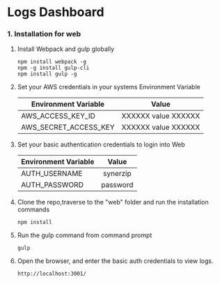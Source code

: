 # Logs Dashboard
### 1. Installation for web
1. Install Webpack and gulp globally
    ```
    npm install webpack -g
    npm -g install gulp-cli
    npm install gulp -g
    ```

2. Set your AWS credentials in your systems Environment Variable
    
    | Environment Variable    |       Value               |
    | ----------------------- |:-------------------------:|
    | AWS_ACCESS_KEY_ID       |   XXXXXX value XXXXXX     |
    | AWS_SECRET_ACCESS_KEY   |   XXXXXX value XXXXXX     |

3. Set your basic authentication credentials to login into Web
    
    | Environment Variable    |       Value               |
    | ----------------------- |:-------------------------:|
    | AUTH_USERNAME           |   synerzip                |
    | AUTH_PASSWORD           |   password                |

4. Clone the repo,traverse to the "web" folder and run the installation commands
    ```
    npm install
    ```
5. Run the gulp command from command prompt
    
    ```
    gulp
    ```
6. Open the browser, and enter the basic auth credentials to view logs.
    
    ```
    http://localhost:3001/
    ```
